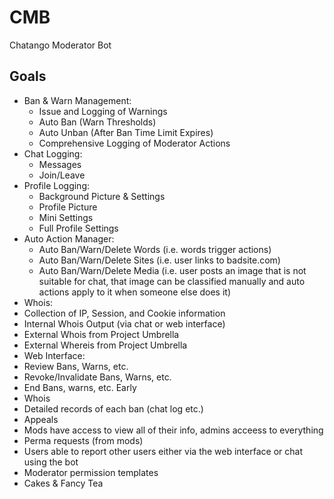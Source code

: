# CMB
Chatango Moderator Bot

## Goals
* Ban & Warn Management:
  * Issue and Logging of Warnings
  * Auto Ban (Warn Thresholds)
  * Auto Unban (After Ban Time Limit Expires)
  * Comprehensive Logging of Moderator Actions
* Chat Logging:
  * Messages
  * Join/Leave
* Profile Logging:
  * Background Picture & Settings
  * Profile Picture
  * Mini Settings
  * Full Profile Settings
* Auto Action Manager:
  * Auto Ban/Warn/Delete Words (i.e. words trigger actions)
  * Auto Ban/Warn/Delete Sites (i.e. user links to badsite.com)
  * Auto Ban/Warn/Delete Media (i.e. user posts an image that is not suitable for chat, that image can be classified manually and auto actions apply to it when someone else does it)
* Whois:
 * Collection of IP, Session, and Cookie information
 * Internal Whois Output (via chat or web interface)
 * External Whois from Project Umbrella
 * External Whereis from Project Umbrella
* Web Interface:
 * Review Bans, Warns, etc.
 * Revoke/Invalidate Bans, Warns, etc.
 * End Bans, warns, etc. Early
 * Whois
 * Detailed records of each ban (chat log etc.)
 * Appeals
 * Mods have access to view all of their info, admins acceess to everything
 * Perma requests (from mods)
 * Users able to report other users either via the web interface or chat using the bot
 * Moderator permission templates
* Cakes & Fancy Tea

